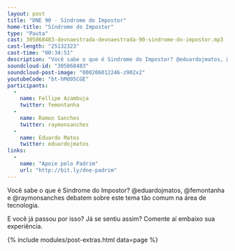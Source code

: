 ```yaml
---
layout: post
title: "DNE 90 - Síndrome do Impostor"
home-title: "Síndrome do Impostor"
type: "Pauta"
cast: 305868483-devnaestrada-devnaestrada-90-sindrome-do-impostor.mp3
cast-length: "25132323"
cast-time: "00:34:51"
description: "Você sabe o que é Sindrome do Impostor? @eduardojmatos, @femontanha e @raymonsanches debatem sobre este tema tão comum na área de tecnologia."
soundcloud-id: "305868483"
soundcloud-post-image: "000206012246-z902x2"
youtubeCode: "bt-hMd05CGE"
participants:
  -
    name: Fellipe Azambuja
    twitter: femontanha
  -
    name: Ramon Sanches
    twitter: raymonsanches
  -
    name: Eduardo Matos
    twitter: eduardojmatos
links:
  -
    name: "Apoie pelo Padrim"
    url: "http://bit.ly/dne-padrim"
---
```


Você sabe o que é Sindrome do Impostor? @eduardojmatos, @femontanha e @raymonsanches debatem sobre este tema tão comum na área de tecnologia.

E você já passou por isso? Já se sentiu assim? Comente aí embaixo sua experiência.

{% include modules/post-extras.html data=page %}
